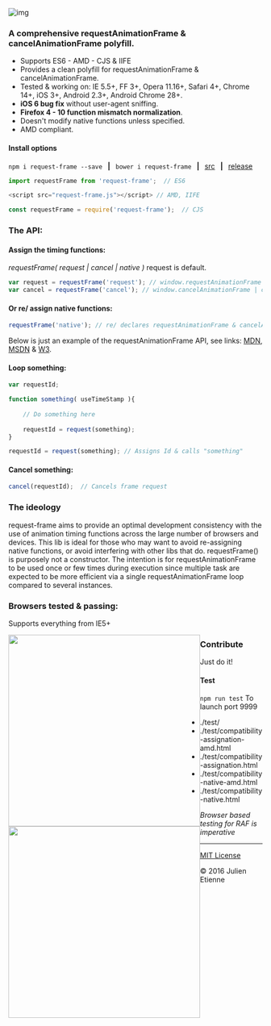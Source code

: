 ![img](http://i62.tinypic.com/2ui8xmp.jpg)

### A comprehensive requestAnimationFrame & cancelAnimationFrame polyfill.

- Supports ES6 - AMD - CJS & IIFE 
- Provides a clean polyfill for requestAnimationFrame & cancelAnimationFrame.
- Tested & working on: IE 5.5+, FF 3+, Opera 11.16+, Safari 4+, Chrome 14+, iOS 3+, Android 2.3+, Android Chrome 28+.  
- **iOS 6 bug fix** without user-agent sniffing.
- **Firefox 4 - 10 function mismatch normalization**.
- Doesn't modify native functions unless specified.
- AMD compliant.

#### Install options

`npm i request-frame --save` **&nbsp;&nbsp;|&nbsp;&nbsp;** `bower i request-frame` **&nbsp;&nbsp;|&nbsp;&nbsp;** [src](https://github.com/julienetie/request-frame/tree/master/dist) **&nbsp;&nbsp;|&nbsp;&nbsp;** [release](https://github.com/julienetie/request-frame/releases)


```javascript
import requestFrame from 'request-frame';  // ES6
```

```javascript
<script src="request-frame.js"></script> // AMD, IIFE
```

```javascript
const requestFrame = require('request-frame');  // CJS
```


### The API:
#### Assign the timing functions:
*requestFrame( request | cancel | native )*  request is default. 
```javascript
var request = requestFrame('request'); // window.requestAnimationFrame | setTimeout
var cancel = requestFrame('cancel'); // window.cancelAnimationFrame | cancelTimeout
```
#### Or re/ assign native functions:
```javascript
requestFrame('native'); // re/ declares requestAnimationFrame & cancelAnimationFrame
```
Below is just an example of the requestAnimationFrame API, see links: [MDN](https://developer.mozilla.org/en-US/docs/Web/API/window/requestAnimationFrame), [MSDN](https://msdn.microsoft.com/en-us/library/windows/apps/hh453388.aspx) & [W3](http://www.w3.org/TR/2011/WD-html5-20110525/timers.html). 

#### Loop something:
```javascript
var requestId;

function something( useTimeStamp ){
    
    // Do something here
    
    requestId = request(something); 
}

requestId = request(something); // Assigns Id & calls "something"
```

#### Cancel something:

```javascript
cancel(requestId);  // Cancels frame request 
```

### The ideology
request-frame aims to provide an optimal development consistency with the use of animation timing functions across the large number of browsers and devices. This lib is ideal for those who may want to avoid re-assigning native functions, or avoid interfering with other libs that do. requestFrame() is purposely not a constructor. The intention is for requestAnimationFrame to be used once or few times during execution since multiple task are expected to be more efficient via a single requestAnimationFrame loop compared to several instances.

### Browsers tested & passing:

Supports everything from IE5+

[<img style="float: left; display: inline-block;" src="http://i61.tinypic.com/i1xuzd.jpg" width="380">](http://i61.tinypic.com/i1xuzd.jpg)

[<img style="float: left; display: inline-block;"  src="http://i57.tinypic.com/j7fg2x.jpg" width="380">](http://i57.tinypic.com/j7fg2x.jpg)

    

### Contribute
Just do it!

#### Test 
`npm run test` 
To launch port 9999 

- ./test/
- ./test/compatibility-assignation-amd.html   
- ./test/compatibility-assignation.html 
- ./test/compatibility-native-amd.html 
- ./test/compatibility-native.html 

_Browser based testing for RAF is imperative_

--- 

[MIT License](https://github.com/julienetie/request-frame/blob/master/LICENSE) 

&#169; 2016 Julien Etienne 
